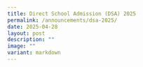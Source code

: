 ```yaml
---
title: Direct School Admission (DSA) 2025
permalink: /announcements/dsa-2025/
date: 2025-04-28
layout: post
description: ""
image: ""
variant: markdown
---
```

